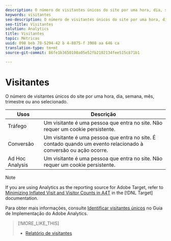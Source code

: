 ```yaml
---
description: O número de visitantes únicos do site por uma hora, dia, semana, mês, trimestre ou ano selecionado.
keywords: visitantes
seo-description: O número de visitantes únicos do site por uma hora, dia, semana, mês, trimestre ou ano selecionado.
seo-title: Visitantes
solution: Analytics
title: Visitantes
topic: Métricas
uuid: 098 beb 78-5294-42 b 4-8875-f 3908 aa 646 ca
translation-type: tm+mt
source-git-commit: 86fe1b3650100a05e52fb2102134fee515c871b1

---
```



# Visitantes

O número de visitantes únicos do site por uma hora, dia, semana, mês, trimestre ou ano selecionado.

| Usos | Descrição |
|---|---|
| Tráfego | Um visitante é uma pessoa que entra no site. Não requer um cookie persistente. |
| Conversão | Um visitante é uma pessoa que entra no site. É contado quando um evento relacionado à conversão ou ação ocorre. |
| Ad Hoc Analysis | Um visitante é uma pessoa que entra no site. Não requer um cookie persistente. |

>[!NOTE]
>
>If you are using Analytics as the reporting source for Adobe Target, refer to [Minimizing Inflated Visit and Visitor Counts in A4T](https://marketing.adobe.com/resources/help/en_US/target/a4t/minimizing-inflated-visit-and-visitor-counts-a4t.html) in the [!DNL Target] documentation.

Para obter mais informações, consulte [Identificar visitantes únicos](https://marketing.adobe.com/resources/help/en_US/sc/implement/visid_overview.html) no Guia de Implementação do Adobe Analytics.

>[!MORE_LIKE_THIS]
>
>* [Relatório de visitantes](/help/components/c-variables/dimensionslist/reports-visitors.md)

